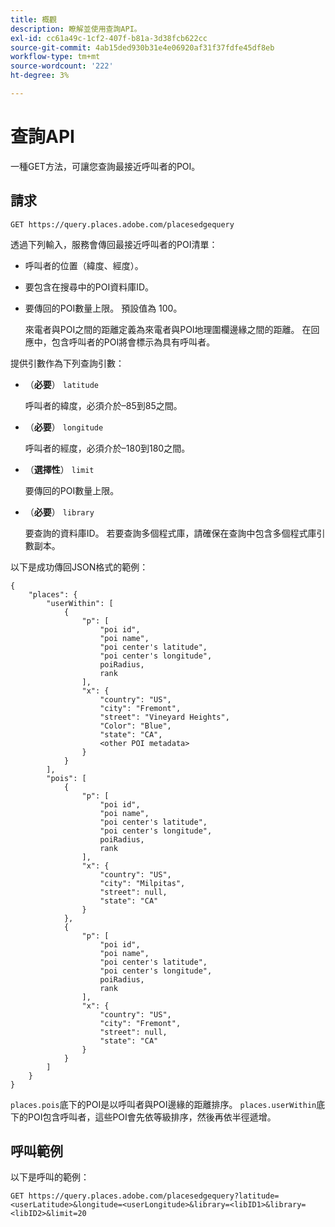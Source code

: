 ```yaml
---
title: 概觀
description: 瞭解並使用查詢API。
exl-id: cc61a49c-1cf2-407f-b81a-3d38fcb622cc
source-git-commit: 4ab15ded930b31e4e06920af31f37fdfe45df8eb
workflow-type: tm+mt
source-wordcount: '222'
ht-degree: 3%

---
```


# 查詢API

一種GET方法，可讓您查詢最接近呼叫者的POI。

## 請求

```text
GET https://query.places.adobe.com/placesedgequery
```

透過下列輸入，服務會傳回最接近呼叫者的POI清單：

* 呼叫者的位置（緯度、經度）。
* 要包含在搜尋中的POI資料庫ID。
* 要傳回的POI數量上限。  預設值為 100。

  來電者與POI之間的距離定義為來電者與POI地理圍欄邊緣之間的距離。 在回應中，包含呼叫者的POI將會標示為具有呼叫者。

提供引數作為下列查詢引數：

* （**必要**） `latitude`

  呼叫者的緯度，必須介於–85到85之間。
* （**必要**） `longitude`

  呼叫者的經度，必須介於–180到180之間。

* （**選擇性**） `limit`

  要傳回的POI數量上限。

* （**必要**） `library`

  要查詢的資料庫ID。 若要查詢多個程式庫，請確保在查詢中包含多個程式庫引數副本。

以下是成功傳回JSON格式的範例：

```markup
{
    "places": {
        "userWithin": [
            {
                "p": [
                    "poi id",
                    "poi name",
                    "poi center's latitude",
                    "poi center's longitude",
                    poiRadius,
                    rank
                ],
                "x": {
                    "country": "US",
                    "city": "Fremont",
                    "street": "Vineyard Heights",
                    "Color": "Blue",
                    "state": "CA",
                    <other POI metadata>
                }
            }
        ],
        "pois": [
            {
                "p": [
                    "poi id",
                    "poi name",
                    "poi center's latitude",
                    "poi center's longitude",
                    poiRadius,
                    rank
                ],
                "x": {
                    "country": "US",
                    "city": "Milpitas",
                    "street": null,
                    "state": "CA"
                }
            },
            {
                "p": [
                    "poi id",
                    "poi name",
                    "poi center's latitude",
                    "poi center's longitude",
                    poiRadius,
                    rank
                ],
                "x": {
                    "country": "US",
                    "city": "Fremont",
                    "street": null,
                    "state": "CA"
                }
            }
        ]
    }
}
```

`places.pois`底下的POI是以呼叫者與POI邊緣的距離排序。 `places.userWithin`底下的POI包含呼叫者，這些POI會先依等級排序，然後再依半徑遞增。

## 呼叫範例

以下是呼叫的範例：

```text
GET https://query.places.adobe.com/placesedgequery?latitude=<userLatitude>&longitude=<userLongitude>&library=<libID1>&library=<libID2>&limit=20
```
